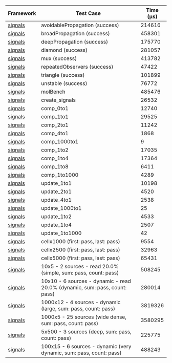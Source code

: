 | Framework | Test Case | Time (μs) |
| --- | --- | --- |
| [signals](https://github.com/rodydavis/signals.dart) | avoidablePropagation (success) | 214616 |
| [signals](https://github.com/rodydavis/signals.dart) | broadPropagation (success) | 458301 |
| [signals](https://github.com/rodydavis/signals.dart) | deepPropagation (success) | 175770 |
| [signals](https://github.com/rodydavis/signals.dart) | diamond (success) | 281057 |
| [signals](https://github.com/rodydavis/signals.dart) | mux (success) | 413782 |
| [signals](https://github.com/rodydavis/signals.dart) | repeatedObservers (success) | 47422 |
| [signals](https://github.com/rodydavis/signals.dart) | triangle (success) | 101899 |
| [signals](https://github.com/rodydavis/signals.dart) | unstable (success) | 76772 |
| [signals](https://github.com/rodydavis/signals.dart) | molBench | 485476 |
| [signals](https://github.com/rodydavis/signals.dart) | create_signals | 26532 |
| [signals](https://github.com/rodydavis/signals.dart) | comp_0to1 | 12740 |
| [signals](https://github.com/rodydavis/signals.dart) | comp_1to1 | 29525 |
| [signals](https://github.com/rodydavis/signals.dart) | comp_2to1 | 11242 |
| [signals](https://github.com/rodydavis/signals.dart) | comp_4to1 | 1868 |
| [signals](https://github.com/rodydavis/signals.dart) | comp_1000to1 | 9 |
| [signals](https://github.com/rodydavis/signals.dart) | comp_1to2 | 17035 |
| [signals](https://github.com/rodydavis/signals.dart) | comp_1to4 | 17364 |
| [signals](https://github.com/rodydavis/signals.dart) | comp_1to8 | 6411 |
| [signals](https://github.com/rodydavis/signals.dart) | comp_1to1000 | 4289 |
| [signals](https://github.com/rodydavis/signals.dart) | update_1to1 | 10198 |
| [signals](https://github.com/rodydavis/signals.dart) | update_2to1 | 4520 |
| [signals](https://github.com/rodydavis/signals.dart) | update_4to1 | 2538 |
| [signals](https://github.com/rodydavis/signals.dart) | update_1000to1 | 25 |
| [signals](https://github.com/rodydavis/signals.dart) | update_1to2 | 4533 |
| [signals](https://github.com/rodydavis/signals.dart) | update_1to4 | 2507 |
| [signals](https://github.com/rodydavis/signals.dart) | update_1to1000 | 42 |
| [signals](https://github.com/rodydavis/signals.dart) | cellx1000 (first: pass, last: pass) | 9554 |
| [signals](https://github.com/rodydavis/signals.dart) | cellx2500 (first: pass, last: pass) | 32963 |
| [signals](https://github.com/rodydavis/signals.dart) | cellx5000 (first: pass, last: pass) | 65431 |
| [signals](https://github.com/rodydavis/signals.dart) | 10x5 - 2 sources - read 20.0% (simple, sum: pass, count: pass) | 508245 |
| [signals](https://github.com/rodydavis/signals.dart) | 10x10 - 6 sources - dynamic - read 20.0% (dynamic, sum: pass, count: pass) | 280014 |
| [signals](https://github.com/rodydavis/signals.dart) | 1000x12 - 4 sources - dynamic (large, sum: pass, count: pass) | 3819326 |
| [signals](https://github.com/rodydavis/signals.dart) | 1000x5 - 25 sources (wide dense, sum: pass, count: pass) | 3580295 |
| [signals](https://github.com/rodydavis/signals.dart) | 5x500 - 3 sources (deep, sum: pass, count: pass) | 225775 |
| [signals](https://github.com/rodydavis/signals.dart) | 100x15 - 6 sources - dynamic (very dynamic, sum: pass, count: pass) | 488243 |
